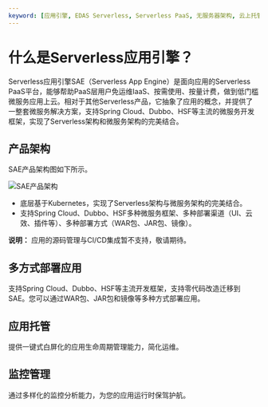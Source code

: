 ```yaml
---
keyword: [应用引擎, EDAS Serverless, Serverless PaaS, 无服务器架构, 云上托管, 轻量级]
---
```


# 什么是Serverless应用引擎？

Serverless应用引擎SAE（Serverless App Engine）是面向应用的Serverless PaaS平台，能够帮助PaaS层用户免运维IaaS、按需使用、按量计费，做到低门槛微服务应用上云。相对于其他Serverless产品，它抽象了应用的概念，并提供了一整套微服务解决方案，支持Spring Cloud、Dubbo、HSF等主流的微服务开发框架，实现了Serverless架构和微服务架构的完美结合。

## 产品架构

SAE产品架构图如下所示。

![SAE产品架构](https://static-aliyun-doc.oss-accelerate.aliyuncs.com/assets/img/zh-CN/2094709751/p70382.png)

-   底层基于Kubernetes，实现了Serverless架构与微服务架构的完美结合。
-   支持Spring Cloud、Dubbo、HSF多种微服务框架、多种部署渠道（UI、云效、插件等）、多种部署方式（WAR包、JAR包、镜像）。

**说明：** 应用的源码管理与CI/CD集成暂不支持，敬请期待。

## 多方式部署应用

支持Spring Cloud、Dubbo、HSF等主流开发框架，支持零代码改造迁移到SAE。您可以通过WAR包、JAR包和镜像等多种方式部署应用。

## 应用托管

提供一键式白屏化的应用生命周期管理能力，简化运维。

## 监控管理

通过多样化的监控分析能力，为您的应用运行时保驾护航。

